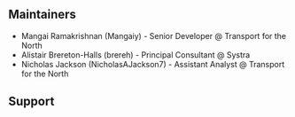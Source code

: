 ## Maintainers

 - Mangai Ramakrishnan (Mangaiy) - Senior Developer @ Transport for the North
 - Alistair Brereton-Halls (brereh) - Principal Consultant @ Systra
 - Nicholas Jackson (NicholasAJackson7) - Assistant Analyst @ Transport for the North

 ## Support
